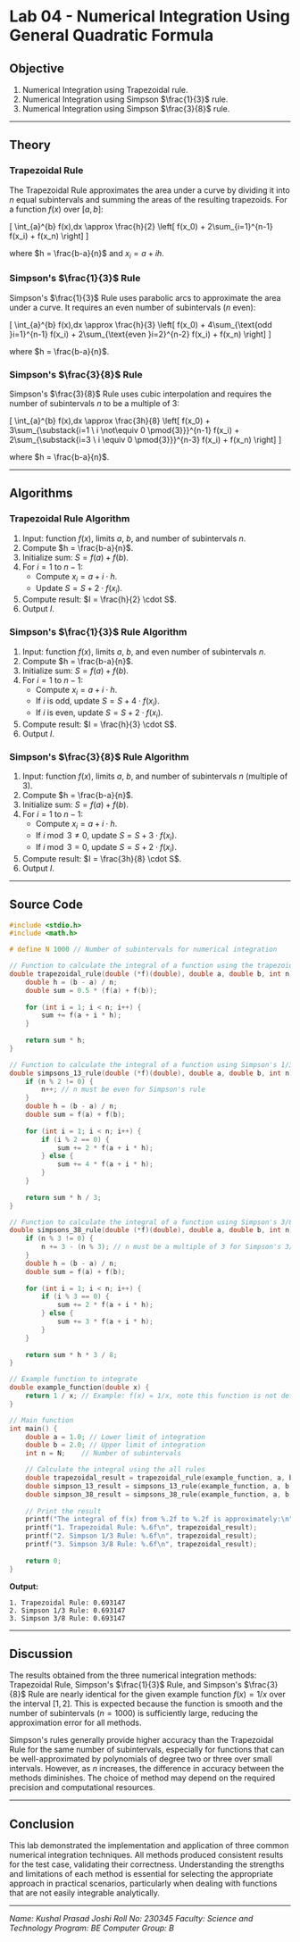 # Lab 04 - Numerical Integration Using General Quadratic Formula

## Objective

1. Numerical Integration using Trapezoidal rule.
2. Numerical Integration using Simpson $\frac{1}{3}$ rule.
3. Numerical Integration using Simpson $\frac{3}{8}$ rule.

---

## Theory

### Trapezoidal Rule

The Trapezoidal Rule approximates the area under a curve by dividing it into $n$ equal subintervals and summing the areas of the resulting trapezoids. For a function $f(x)$ over $[a, b]$:

\[
\int_{a}^{b} f(x)\,dx \approx \frac{h}{2} \left[ f(x_0) + 2\sum_{i=1}^{n-1} f(x_i) + f(x_n) \right]
\]

where $h = \frac{b-a}{n}$ and $x_i = a + ih$.


### Simpson's $\frac{1}{3}$ Rule

Simpson's $\frac{1}{3}$ Rule uses parabolic arcs to approximate the area under a curve. It requires an even number of subintervals ($n$ even):

\[
\int_{a}^{b} f(x)\,dx \approx \frac{h}{3} \left[ f(x_0) + 4\sum_{\text{odd }i=1}^{n-1} f(x_i) + 2\sum_{\text{even }i=2}^{n-2} f(x_i) + f(x_n) \right]
\]

where $h = \frac{b-a}{n}$.

### Simpson's $\frac{3}{8}$ Rule

Simpson's $\frac{3}{8}$ Rule uses cubic interpolation and requires the number of subintervals $n$ to be a multiple of 3:

\[
\int_{a}^{b} f(x)\,dx \approx \frac{3h}{8} \left[ f(x_0) + 3\sum_{\substack{i=1 \\ i \not\equiv 0 \pmod{3}}}^{n-1} f(x_i) + 2\sum_{\substack{i=3 \\ i \equiv 0 \pmod{3}}}^{n-3} f(x_i) + f(x_n) \right]
\]

where $h = \frac{b-a}{n}$.

---

## Algorithms

### Trapezoidal Rule Algorithm

1. Input: function $f(x)$, limits $a$, $b$, and number of subintervals $n$.
2. Compute $h = \frac{b-a}{n}$.
3. Initialize sum: $S = f(a) + f(b)$.
4. For $i = 1$ to $n-1$:
    - Compute $x_i = a + i \cdot h$.
    - Update $S = S + 2 \cdot f(x_i)$.
5. Compute result: $I = \frac{h}{2} \cdot S$.
6. Output $I$.

### Simpson's $\frac{1}{3}$ Rule Algorithm

1. Input: function $f(x)$, limits $a$, $b$, and even number of subintervals $n$.
2. Compute $h = \frac{b-a}{n}$.
3. Initialize sum: $S = f(a) + f(b)$.
4. For $i = 1$ to $n-1$:
    - Compute $x_i = a + i \cdot h$.
    - If $i$ is odd, update $S = S + 4 \cdot f(x_i)$.
    - If $i$ is even, update $S = S + 2 \cdot f(x_i)$.
5. Compute result: $I = \frac{h}{3} \cdot S$.
6. Output $I$.

### Simpson's $\frac{3}{8}$ Rule Algorithm

1. Input: function $f(x)$, limits $a$, $b$, and number of subintervals $n$ (multiple of 3).
2. Compute $h = \frac{b-a}{n}$.
3. Initialize sum: $S = f(a) + f(b)$.
4. For $i = 1$ to $n-1$:
    - Compute $x_i = a + i \cdot h$.
    - If $i \bmod 3 \neq 0$, update $S = S + 3 \cdot f(x_i)$.
    - If $i \bmod 3 = 0$, update $S = S + 2 \cdot f(x_i)$.
5. Compute result: $I = \frac{3h}{8} \cdot S$.
6. Output $I$.

---

## Source Code

```c
#include <stdio.h>
#include <math.h>

# define N 1000 // Number of subintervals for numerical integration

// Function to calculate the integral of a function using the trapezoidal rule
double trapezoidal_rule(double (*f)(double), double a, double b, int n) {
    double h = (b - a) / n;
    double sum = 0.5 * (f(a) + f(b));
    
    for (int i = 1; i < n; i++) {
        sum += f(a + i * h);
    }
    
    return sum * h;
}

// Function to calculate the integral of a function using Simpson's 1/3 rule
double simpsons_13_rule(double (*f)(double), double a, double b, int n) {
    if (n % 2 != 0) {
        n++; // n must be even for Simpson's rule
    }
    double h = (b - a) / n;
    double sum = f(a) + f(b);
    
    for (int i = 1; i < n; i++) {
        if (i % 2 == 0) {
            sum += 2 * f(a + i * h);
        } else {
            sum += 4 * f(a + i * h);
        }
    }
    
    return sum * h / 3;
}

// Function to calculate the integral of a function using Simpson's 3/8 rule
double simpsons_38_rule(double (*f)(double), double a, double b, int n) {
    if (n % 3 != 0) {
        n += 3 - (n % 3); // n must be a multiple of 3 for Simpson's 3/8 rule
    }
    double h = (b - a) / n;
    double sum = f(a) + f(b);
    
    for (int i = 1; i < n; i++) {
        if (i % 3 == 0) {
            sum += 2 * f(a + i * h);
        } else {
            sum += 3 * f(a + i * h);
        }
    }
    
    return sum * h * 3 / 8;
}

// Example function to integrate
double example_function(double x) {
    return 1 / x; // Example: f(x) = 1/x, note this function is not defined at x = 0
}

// Main function
int main() {
    double a = 1.0; // Lower limit of integration
    double b = 2.0; // Upper limit of integration
    int n = N;    // Number of subintervals

    // Calculate the integral using the all rules
    double trapezoidal_result = trapezoidal_rule(example_function, a, b, n);
    double simpson_13_result = simpsons_13_rule(example_function, a, b, n);
    double simpson_38_result = simpsons_38_rule(example_function, a, b, n);
    
    // Print the result
    printf("The integral of f(x) from %.2f to %.2f is approximately:\n", a, b);
    printf("1. Trapezoidal Rule: %.6f\n", trapezoidal_result);
    printf("2. Simpson 1/3 Rule: %.6f\n", trapezoidal_result);
    printf("3. Simpson 3/8 Rule: %.6f\n", trapezoidal_result);
    
    return 0;
}
```

**Output:**
```output
1. Trapezoidal Rule: 0.693147
2. Simpson 1/3 Rule: 0.693147
3. Simpson 3/8 Rule: 0.693147
```

---

## Discussion

The results obtained from the three numerical integration methods: Trapezoidal Rule, Simpson's $\frac{1}{3}$ Rule, and Simpson's $\frac{3}{8}$ Rule are nearly identical for the given example function $f(x) = 1/x$ over the interval $[1, 2]$. This is expected because the function is smooth and the number of subintervals ($n = 1000$) is sufficiently large, reducing the approximation error for all methods.

Simpson's rules generally provide higher accuracy than the Trapezoidal Rule for the same number of subintervals, especially for functions that can be well-approximated by polynomials of degree two or three over small intervals. However, as $n$ increases, the difference in accuracy between the methods diminishes. The choice of method may depend on the required precision and computational resources.

---

## Conclusion

This lab demonstrated the implementation and application of three common numerical integration techniques. All methods produced consistent results for the test case, validating their correctness. Understanding the strengths and limitations of each method is essential for selecting the appropriate approach in practical scenarios, particularly when dealing with functions that are not easily integrable analytically.

---

_Name: Kushal Prasad Joshi_
_Roll No: 230345_
_Faculty: Science and Technology_
_Program: BE Computer_
_Group: B_